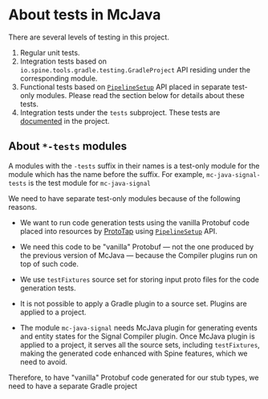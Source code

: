 # About tests in McJava

There are several levels of testing in this project.

1. Regular unit tests.
2. Integration tests based on `io.spine.tools.gradle.testing.GradleProject` API residing under
   the corresponding module.
3. Functional tests based on [`PipelineSetup`][pipeline-setup] API placed in separate
   test-only modules. Please read the section below for details about these tests.
4. Integration tests under the `tests` subproject.
   These tests are [documented](tests/README.md) in the project.

## About `*-tests` modules

A modules with the `-tests` suffix in their names is a test-only module for the module which
has the name before the suffix. For example, `mc-java-signal-tests` is the test module for
`mc-java-signal`

We need to have separate test-only modules because of the following reasons.

 * We want to run code generation tests using the vanilla Protobuf code placed into
resources by [ProtoTap][prototap] using [`PipelineSetup`][pipeline-setup] API.

 * We need this code to be "vanilla" Protobuf — not the one produced by the previous
version of McJava — because the Compiler plugins run on top of such code.

 * We use `testFixtures` source set for storing input proto files for the code generation tests.

 * It is not possible to apply a Gradle plugin to a source set. Plugins are applied to a project.

 * The module `mc-java-signal` needs McJava plugin for generating events and entity states for
the Signal Compiler plugin. Once McJava plugin is applied to a project, it serves all 
the source sets, including `testFixtures`, making the generated code enhanced with Spine features,
which we need to avoid.

Therefore, to have "vanilla" Protobuf code generated for our stub types, we need to have
a separate Gradle project

[prototap]: https://github.com/SpineEventEngine/ProtoTap
[pipeline-setup]: https://github.com/SpineEventEngine/compiler/blob/master/testlib/src/main/kotlin/io/spine/compiler/testing/PipelineSetup.kt

